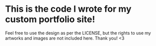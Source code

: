 # This is the code I wrote for my custom portfolio site!
Feel free to use the design as per the LICENSE, but the rights to use my artworks and images are not included here.
Thank you!
<3
